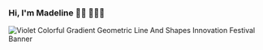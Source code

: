 ### Hi, I'm Madeline 👋🏼 🧑🏻‍💻


![Violet Colorful Gradient Geometric Line And Shapes Innovation Festival Banner](https://user-images.githubusercontent.com/122300510/225653609-2ccf582b-c4ac-49ef-87c5-8eb0f8c4251d.png)


